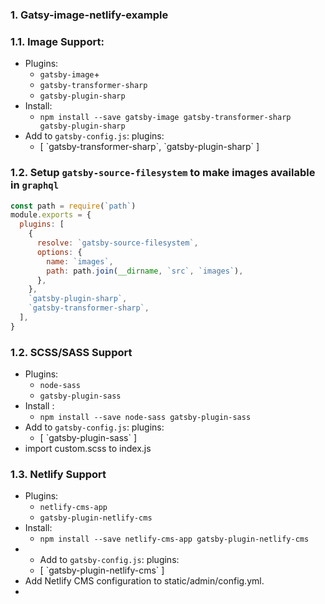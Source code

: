 ### 1. Gatsy-image-netlify-example

### 1.1. Image Support:
+ Plugins: 
  + `gatsby-image`+
  + `gatsby-transformer-sharp`
  + `gatsby-plugin-sharp`
+ Install:
  + `npm install --save gatsby-image gatsby-transformer-sharp gatsby-plugin-sharp`
+ Add to `gatsby-config.js`: plugins:
  +  [ \`gatsby-transformer-sharp\`, \`gatsby-plugin-sharp\` ]

### 1.2. Setup `gatsby-source-filesystem` to make images available in `graphql`
```js
const path = require(`path`)
module.exports = {
  plugins: [
    {
      resolve: `gatsby-source-filesystem`,
      options: {
        name: `images`,
        path: path.join(__dirname, `src`, `images`),
      },
    },
    `gatsby-plugin-sharp`,
    `gatsby-transformer-sharp`,
  ],
}
```


### 1.2. SCSS/SASS Support
+ Plugins:
  + `node-sass`
  + `gatsby-plugin-sass`
+ Install :
  +  `npm install --save node-sass gatsby-plugin-sass`
+ Add to `gatsby-config.js`: plugins: 
  + [ \`gatsby-plugin-sass\` ]
+ import custom.scss to index.js

### 1.3. Netlify Support
+ Plugins:
  + `netlify-cms-app`
  + `gatsby-plugin-netlify-cms`
+ Install:
  + `npm install --save netlify-cms-app gatsby-plugin-netlify-cms`
+ + Add to `gatsby-config.js`: plugins: 
  + [ \`gatsby-plugin-netlify-cms\` ]
+ Add Netlify CMS configuration to static/admin/config.yml.
+ 